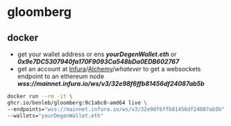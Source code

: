 # gloomberg

## docker
- get your wallet address or ens
  ***yourDegenWallet.eth*** or ***0x9e7DC5307940fa170F9093Ca548bDa0EDB602767***
- get an account at [Infura](https://infura.io)/[Alchemy](https://www.alchemy.com)/*whatever* to get a websockets endpoint to an ethereum node
  ***wss://mainnet.infura.io/ws/v3/32e98f6ffb81456df24087ab5b***

```bash
docker run --rm -it \
ghcr.io/benleb/gloomberg:9c1abc0-amd64 live \
--endpoints="wss://mainnet.infura.io/ws/v3/32e98f6ffb81456df24087ab5b" \
--wallets="yourDegenWallet.eth"
```

